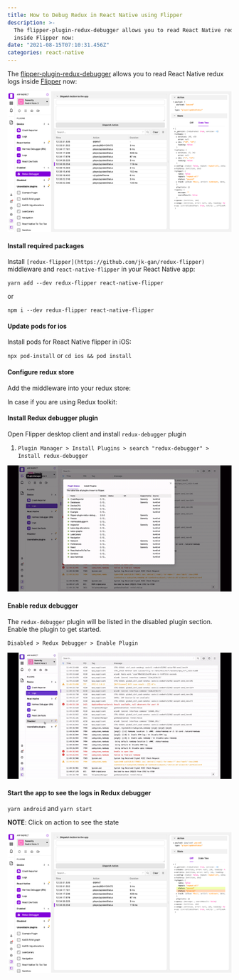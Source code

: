 ```yaml
---
title: How to Debug Redux in React Native using Flipper
description: >-
  The flipper-plugin-redux-debugger allows you to read React Native redux logs
  inside Flipper now:
date: "2021-08-15T07:10:31.456Z"
categories: react-native
---
```


The [flipper-plugin-redux-debugger](https://classic.yarnpkg.com/en/package/flipper-plugin-redux-debugger) allows you to read React Native redux logs inside [Flipper](https://fbflipper.com/) now:

![](./img/1__Zci4wV7eHmxYsr5ebUQfvA.png)

#### Install required packages

Install `[redux-flipper](https://github.com/jk-gan/redux-flipper)` middleware and `react-native-flipper` in your React Native app:

```
yarn add --dev redux-flipper react-native-flipper
```

or

```
npm i --dev redux-flipper react-native-flipper
```

#### Update pods for ios

Install pods for React Native flipper in iOS:

`npx pod-install` or `cd ios && pod install`

#### Configure redux store

Add the middleware into your redux store:

In case if you are using Redux toolkit:

#### Install Redux debugger plugin

Open Flipper desktop client and install `redux-debugger` plugin

1.  `Plugin Manager > Install Plugins > search "redux-debugger" > Install redux-debugger`

![](./img/1__xmU__0mAmfBvkMbVNKlVdrg.gif)

#### Enable redux debugger

The `redux-debugger` plugin will be listed in the disabled plugin section. Enable the plugin to get started.

```
Disabled > Redux Debugger > Enable Plugin
```

![](./img/1__HIXzvdYYHmSKfAac72__Heg.gif)

#### Start the app to see the logs in Redux debugger

`yarn android` and `yarn start`

**NOTE**: Click on action to see the state

![](./img/1__tXVljblKZ1LJwzvjP6x81Q.png)
